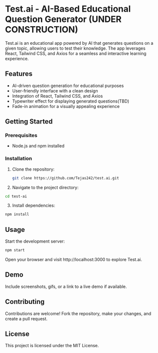 # Test.ai - AI-Based Educational Question Generator (UNDER CONSTRUCTION)

Test.ai is an educational app powered by AI that generates questions on a given topic, allowing users to test their knowledge. The app leverages React, Tailwind CSS, and Axios for a seamless and interactive learning experience.

## Features

- AI-driven question generation for educational purposes
- User-friendly interface with a clean design
- Integration of React, Tailwind CSS, and Axios
- Typewriter effect for displaying generated questions(TBD)
- Fade-in animation for a visually appealing experience

## Getting Started

### Prerequisites

- Node.js and npm installed

### Installation

1. Clone the repository:

   ```bash
   git clone https://github.com/Tejas242/test.ai.git
   ```
2. Navigate to the project directory:

  ```bash
  cd test-ai
  ```
3. Install dependencies:

  ```bash
  npm install
  ```

## Usage
Start the development server:

``` bash
npm start
```

Open your browser and visit http://localhost:3000 to explore Test.ai.

## Demo
Include screenshots, gifs, or a link to a live demo if available.

## Contributing
Contributions are welcome! Fork the repository, make your changes, and create a pull request.

## License
This project is licensed under the MIT License.